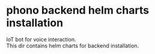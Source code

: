 # phono backend helm charts installation
IoT bot for voice interaction.  
This dir contains helm charts for backend installation.
